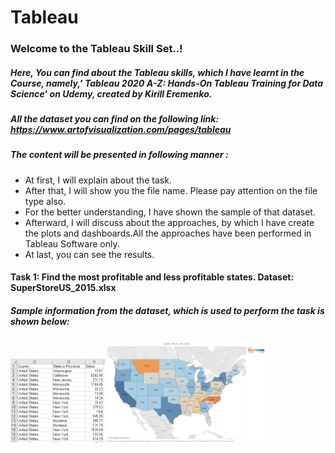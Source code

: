 # Tableau

### Welcome to the Tableau Skill Set..!

##### Here, You can find about the Tableau skills, which I have learnt in the Course, namely,’ Tableau 2020 A-Z: Hands-On Tableau Training for Data Science’ on Udemy, created by Kirill Eremenko. 
##### All the dataset you can find on the following link: https://www.artofvisualization.com/pages/tableau

##### The content will be presented in following manner : 
- At first, I will explain about the task.
- After that, I will show you the file name. Please pay attention on the file type also.
- For the better understanding, I have shown the sample of that dataset.
- Afterward, I will discuss about the approaches, by which I have create the plots and dashboards.All the approaches have been performed in Tableau Software only.
- At last, you can see the results.

#### Task 1: Find the most profitable and less profitable states.              Dataset: SuperStoreUS_2015.xlsx
##### Sample information from the dataset, which is used to perform the task is shown below:
<p float="left">
  <img src="/Tableau_images/Image_1.png" width="30%" height= "30%" alt= "Sample_Dataset" />
  <img src="/Tableau_images/Image_2.png" width="50%" height= "50%" alt= "Results" />
</p>
